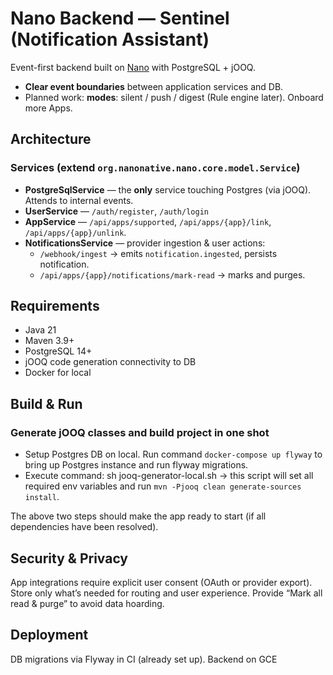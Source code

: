 # Nano Backend — Sentinel (Notification Assistant)

Event-first backend built on [Nano](https://github.com/NanoNative) with PostgreSQL + jOOQ. 
- **Clear event boundaries** between application services and DB.
- Planned work: **modes**: silent / push / digest (Rule engine later). Onboard more Apps.

## Architecture

### Services (extend `org.nanonative.nano.core.model.Service`)
- **PostgreSqlService** — the **only** service touching Postgres (via jOOQ). Attends to internal events.
- **UserService** — `/auth/register`, `/auth/login`
- **AppService** — `/api/apps/supported`, `/api/apps/{app}/link`, `/api/apps/{app}/unlink`.
- **NotificationsService** — provider ingestion & user actions:
    - `/webhook/ingest` → emits `notification.ingested`, persists notification.
    - `/api/apps/{app}/notifications/mark-read` → marks and purges.

## Requirements

- Java 21
- Maven 3.9+
- PostgreSQL 14+
- jOOQ code generation connectivity to DB
- Docker for local

## Build & Run

### Generate jOOQ classes and build project in one shot
* Setup Postgres DB on local. Run command `docker-compose up flyway` to bring up Postgres instance and run flyway migrations.
* Execute command: sh jooq-generator-local.sh -> this script will set all required env variables and run `mvn -Pjooq clean generate-sources install`.

The above two steps should make the app ready to start (if all dependencies have been resolved).

## Security & Privacy
App integrations require explicit user consent (OAuth or provider export).
Store only what’s needed for routing and user experience.
Provide “Mark all read & purge” to avoid data hoarding.

## Deployment
DB migrations via Flyway in CI (already set up).
Backend on GCE
